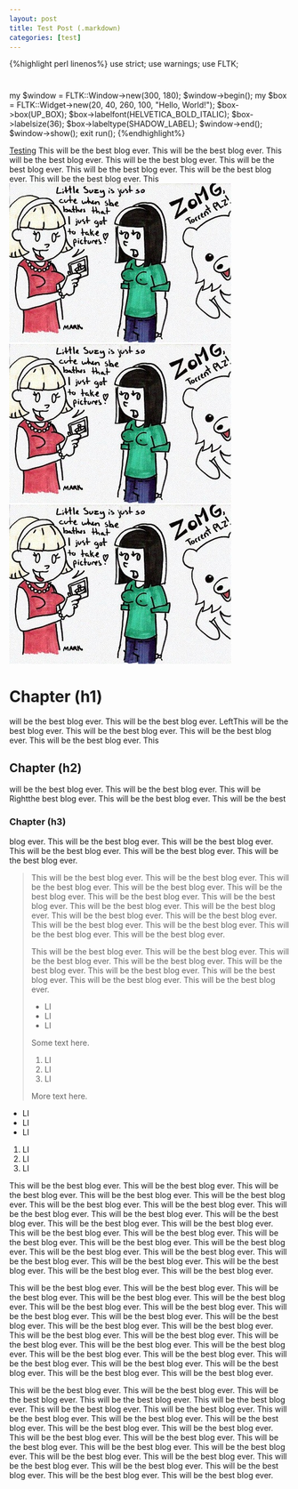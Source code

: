 ```yaml
---
layout: post
title: Test Post (.markdown)
categories: [test]
---
```

{%highlight perl linenos%}
use strict;
use warnings;
use FLTK;

#
my $window = FLTK::Window->new(300, 180);
$window->begin();
my $box = FLTK::Widget->new(20, 40, 260, 100, "Hello, World!");
$box->box(UP_BOX);
$box->labelfont(HELVETICA_BOLD_ITALIC);
$box->labelsize(36);
$box->labeltype(SHADOW_LABEL);
$window->end();
$window->show();
exit run();
{%endhighlight%}

[Testing](/test/ "Test") This will be the best blog ever. This will be the
best blog ever. This will be the best blog ever. This will be the best blog
ever. This will be the best blog ever. This will be the best blog ever. This
will be the best blog ever. This will be the best blog ever. This
<img alt="[image]" class="center" src="/~images/posts/1680018_attach.jpg" />
<img alt="[image]" class="left"   src="/~images/posts/1680018_attach.jpg" />
<img alt="[image]" class="right"  src="/~images/posts/1680018_attach.jpg" />

# Chapter (h1)

will be the best blog ever. This will be the best blog ever.
<span class="l eft">Left</span>This will be the best blog ever. This will be
the best blog ever. This will be the best blog ever. This will be the best
blog ever. This


## Chapter (h2)

will be the best blog ever. This will be the best blog ever. This will be
<span class="rig ht">Right</span>the best blog ever. This will be the best
blog ever. This will be the best

### Chapter (h3)

blog ever. This will be the best blog ever. This will be the best blog ever.
This will be the best blog ever. This will be the best blog ever. This will be
the best blog ever.

> This will be the best blog ever. This will be the best blog ever. This will
> be the best blog ever. This will be the best blog ever. This will be the
> best blog ever. This will be the best blog ever. This will be the best blog
> ever. This will be the best blog ever. This will be the best blog ever. This
> will be the best blog ever. This will be the best blog ever. This will be
> the best blog ever. This will be the best blog ever. This will be the best
> blog ever. This will be the best blog ever.
>
> This will be the best blog ever. This will be the best blog ever. This will
> be the best blog ever. This will be the best blog ever. This will be the
> best blog ever. This will be the best blog ever. This will be the best blog
> ever. This will be the best blog ever. This will be the best blog ever.
>
> - LI
> - LI
> - LI
>
>
> Some text here.
>
>
>
> 1. LI
> 2. LI
> 3. LI
>
>
> More text here.
>

- LI
- LI
- LI


1. LI
2. LI
3. LI

This will be the best blog ever. This will be the best blog ever. This will be
the best blog ever. This will be the best blog ever. This will be the best
blog ever. This will be the best blog ever. This will be the best blog ever.
This will be the best blog ever. This will be the best blog ever. This will be
the best blog ever. This will be the best blog ever. This will be the best
blog ever. This will be the best blog ever. This will be the best blog ever.
This will be the best blog ever. This will be the best blog ever. This will be
the best blog ever. This will be the best blog ever. This will be the best
blog ever. This will be the best blog ever. This will be the best blog ever.
This will be the best blog ever. This will be the best blog ever. This will be
the best blog ever.

This will be the best blog ever. This will be the best blog ever. This will be
the best blog ever. This will be the best blog ever. This will be the best
blog ever. This will be the best blog ever. This will be the best blog ever.
This will be the best blog ever. This will be the best blog ever. This will be
the best blog ever. This will be the best blog ever. This will be the best
blog ever. This will be the best blog ever. This will be the best blog ever.
This will be the best blog ever. This will be the best blog ever. This will be
the best blog ever. This will be the best blog ever. This will be the best
blog ever. This will be the best blog ever. This will be the best blog ever.
This will be the best blog ever. This will be the best blog ever. This will be
the best blog ever.

This will be the best blog ever. This will be the best blog ever. This will be
the best blog ever. This will be the best blog ever. This will be the best
blog ever. This will be the best blog ever. This will be the best blog ever.
This will be the best blog ever. This will be the best blog ever. This will be
the best blog ever. This will be the best blog ever. This will be the best
blog ever. This will be the best blog ever. This will be the best blog ever.
This will be the best blog ever. This will be the best blog ever. This will be
the best blog ever. This will be the best blog ever. This will be the best
blog ever. This will be the best blog ever. This will be the best blog ever.
This will be the best blog ever. This will be the best blog ever. This will be
the best blog ever.

